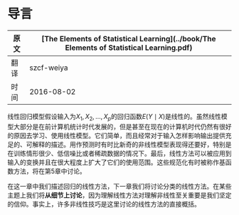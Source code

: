 # 导言

原文     | [The Elements of Statistical Learning](../book/The Elements of Statistical Learning.pdf)
      ---|---
翻译     | szcf-weiya
时间     | 2016-08-02


线性回归模型假设输入为$X_1,X_2,\ldots,X_p$的回归函数$E(Y\mid X)$是线性的。虽然线性模型大部分是在前计算机统计时代发展的，但是甚至在现在的计算机时代仍然有很好的原因去学习、使用线性模型。它们简单，而且经常对于输入怎样影响输出提供充足的、可解释的描述。用作预测时有时比新奇的非线性模型表现得还要好，特别是在训练情形很少、低信噪比或者稀疏数据的情况下。最后，线性方法可以被应用到输入的变换并且在很大程度上扩大了它们的使用范围。这些规范化有时被称作基函数方法，将在第5章中讨论。

在这一章中我们描述回归的线性方法，下一章我们将讨论分类的线性方法。在某些主题上我们将**从细节上讨论**，因为理解线性方法对理解非线性至关重要是我们坚定的信仰。事实上，许多非线性技巧是这里讨论的线性方法的直接概括。
